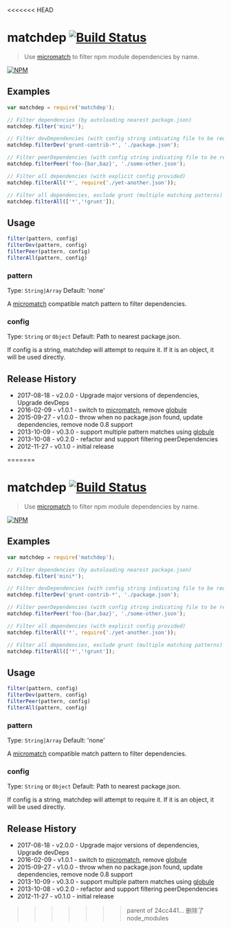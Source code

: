<<<<<<< HEAD
# matchdep [![Build Status](https://secure.travis-ci.org/tkellen/js-matchdep.svg?branch=master)](http://travis-ci.org/tkellen/js-matchdep)
> Use [micromatch] to filter npm module dependencies by name.

[![NPM](https://nodei.co/npm/matchdep.png)](https://nodei.co/npm/matchdep/)

## Examples

```js
var matchdep = require('matchdep');

// Filter dependencies (by autoloading nearest package.json)
matchdep.filter('mini*');

// Filter devDependencies (with config string indicating file to be required)
matchdep.filterDev('grunt-contrib-*', './package.json');

// Filter peerDependencies (with config string indicating file to be required)
matchdep.filterPeer('foo-{bar,baz}', './some-other.json');

// Filter all dependencies (with explicit config provided)
matchdep.filterAll('*', require('./yet-another.json'));

// Filter all dependencies, exclude grunt (multiple matching patterns)
matchdep.filterAll(['*','!grunt']);
```

## Usage

```js
filter(pattern, config)
filterDev(pattern, config)
filterPeer(pattern, config)
filterAll(pattern, config)
```

### pattern
Type: `String|Array`
Default: 'none'

A [micromatch] compatible match pattern to filter dependencies.

### config
Type: `String` or `Object`
Default: Path to nearest package.json.

If config is a string, matchdep will attempt to require it.  If it is an object, it will be used directly.

## Release History

* 2017-08-18 - v2.0.0 - Upgrade major versions of dependencies, Upgrade devDeps
* 2016-02-09 - v1.0.1 - switch to [micromatch], remove [globule]
* 2015-09-27 - v1.0.0 - throw when no package.json found, update dependencies, remove node 0.8 support
* 2013-10-09 - v0.3.0 - support multiple pattern matches using [globule]
* 2013-10-08 - v0.2.0 - refactor and support filtering peerDependencies
* 2012-11-27 - v0.1.0 - initial release


[globule]: https://github.com/cowboy/node-globule
[micromatch]: https://github.com/jonschlinkert/micromatch
=======
# matchdep [![Build Status](https://secure.travis-ci.org/tkellen/js-matchdep.svg?branch=master)](http://travis-ci.org/tkellen/js-matchdep)
> Use [micromatch] to filter npm module dependencies by name.

[![NPM](https://nodei.co/npm/matchdep.png)](https://nodei.co/npm/matchdep/)

## Examples

```js
var matchdep = require('matchdep');

// Filter dependencies (by autoloading nearest package.json)
matchdep.filter('mini*');

// Filter devDependencies (with config string indicating file to be required)
matchdep.filterDev('grunt-contrib-*', './package.json');

// Filter peerDependencies (with config string indicating file to be required)
matchdep.filterPeer('foo-{bar,baz}', './some-other.json');

// Filter all dependencies (with explicit config provided)
matchdep.filterAll('*', require('./yet-another.json'));

// Filter all dependencies, exclude grunt (multiple matching patterns)
matchdep.filterAll(['*','!grunt']);
```

## Usage

```js
filter(pattern, config)
filterDev(pattern, config)
filterPeer(pattern, config)
filterAll(pattern, config)
```

### pattern
Type: `String|Array`
Default: 'none'

A [micromatch] compatible match pattern to filter dependencies.

### config
Type: `String` or `Object`
Default: Path to nearest package.json.

If config is a string, matchdep will attempt to require it.  If it is an object, it will be used directly.

## Release History

* 2017-08-18 - v2.0.0 - Upgrade major versions of dependencies, Upgrade devDeps
* 2016-02-09 - v1.0.1 - switch to [micromatch], remove [globule]
* 2015-09-27 - v1.0.0 - throw when no package.json found, update dependencies, remove node 0.8 support
* 2013-10-09 - v0.3.0 - support multiple pattern matches using [globule]
* 2013-10-08 - v0.2.0 - refactor and support filtering peerDependencies
* 2012-11-27 - v0.1.0 - initial release


[globule]: https://github.com/cowboy/node-globule
[micromatch]: https://github.com/jonschlinkert/micromatch
>>>>>>> parent of 24cc441... 删除了node_modules
